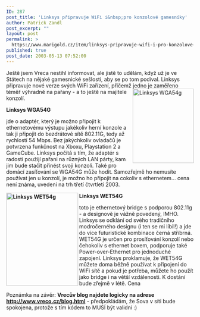 ```yaml
---
ID: 287
post_title: 'Linksys připravuje WiFi i&nbsp;pro konzolové gamesníky'
author: Patrick Zandl
post_excerpt: ""
layout: post
permalink: >
  https://www.marigold.cz/item/linksys-pripravuje-wifi-i-pro-konzolove-gamesniky
published: true
post_date: 2003-05-13 07:52:00
---
```

<P>Ještě jsem Vreca nestihl informovat, ale jistě to udělám, když už je ve Státech na nějaké gamesnické sešlosti, aby se po tom podíval. Linksys připravuje nové verze svých WiFi zařízení, přičemž jedno je zaměřeno téměř výhradně na pařany - a to ještě na majitele <IMG height=200 alt="Linksys WGA54g" src="http://www.marigold.cz/grafika/linksyswga54g.jpg" width=164 align=right>konzolí. </P>
<P><STRONG>Linksys WGA54G</STRONG></P>
<P>jde o adaptér, který je možno připojit k ethernetovému výstupu jakékoliv herní konzole a tak ji připojit do bezdrátové sítě 802.11G, tedy až rychlostí 54 Mbps. Bez jakýchkoliv ovladačů je potvrzena funkčnost na Xboxu, Playstation 2 a GameCube. Linksys počítá s tím, že adaptér s radostí použijí pařani na různých LAN párty, kam jim bude stačit přinést svoji konzoli. Také pro domácí zasíťování se WGA54G může hodit. Samozřejmě ho nemusíte používat jen u konzolí, je možno ho připojit na cokoliv s ethernetem... cena není známa, uvedení na trh třetí čtvrtletí 2003. </P>
<P><STRONG><IMG height=250 alt="Linksys WET54g" src="http://www.marigold.cz/grafika/linksyswet54g.jpg" width=193 align=left>Linksys WET54G</STRONG></P>
<P>toto je ethernetový bridge s podporou 802.11g - a designově je vážně povedený, IMHO. Linksys se odklání od svého tradičního modročerného designu (i ten se mi líbil!) a jde do více futuristické kombinace černá stříbrná. WET54G je určen pro prosíťování konzolí nebo čehokoliv s ethernet boxem, podporuje také Power-over-Ethernet pro jednoduché zapojení. Linksys proklamuje, že WET54G můžete doma běžně používat k připojení do WiFi sítě a pokud je potřeba, můžete ho použít jako bridge i na větší vzdálenosti. K dostání bude zřejmě v létě. Cena</P>
<P>Poznámka na závěr: <STRONG>Vrecův blog najdete logicky na adrese </STRONG><A href="http://www.vreco.cz/blog.html"><STRONG>http://www.vreco.cz/blog.html</STRONG></A>&#160;- předpokládám, že Sova v síti bude spokojena, protože s tím kódem to MUSÍ být validní :)</P>